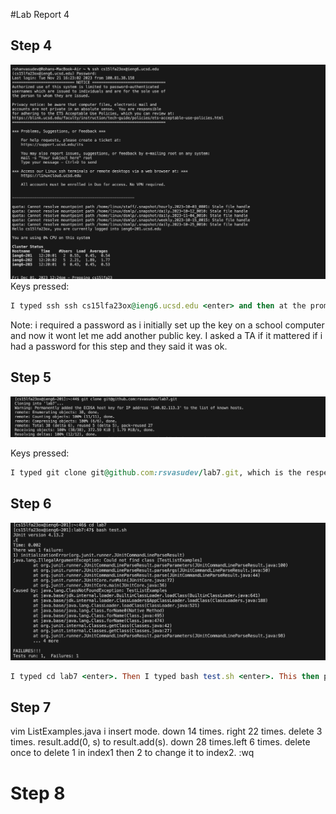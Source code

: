 #Lab Report 4

## Step 4
![Image](LoggingIn.png)
Keys pressed: 
```ruby
I typed ssh ssh cs15lfa23ox@ieng6.ucsd.edu <enter> and then at the prompt for the password i typed my password and then <enter>. The output i obtained is in the screenshot above.
```

Note: i required a password as i initially set up the key on a school computer and now it wont let me add another public key. I asked a TA if it mattered if i had a password for this step and they said it was ok.

## Step 5
![Image](cloning.png)

Keys pressed:
```ruby
I typed git clone git@github.com:rsvasudev/lab7.git, which is the respective ssh link of the repository that i forked, and then pressed <enter>. This was the output I obtained.
```

## Step 6
![Image](runningtests.png)
```ruby
I typed cd lab7 <enter>. Then I typed bash test.sh <enter>. This then provided the failure output shown in the screenshot.
```

## Step 7
vim ListExamples.java <enter> i insert mode. down 14 times. right 22 times. delete 3 times. result.add(0, s) to result.add(s). down 28 times.left 6 times. delete once to delete 1 in index1 then 2 to change it to index2. <esc> :wq <enter>

# Step 8

